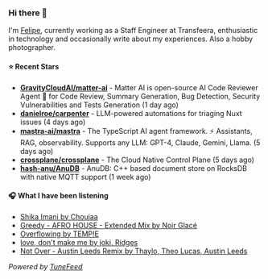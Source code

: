 ### Hi there 👋

I'm [Felipe](https://felipevm.com), currently working as a Staff Engineer at Transfeera, enthusiastic in technology and occasionally write about my experiences. Also a hobby photographer.

#### ⭐ Recent Stars
- **[GravityCloudAI/matter-ai](https://github.com/GravityCloudAI/matter-ai)** - Matter AI is open-source AI Code Reviewer Agent 🤖 for Code Review, Summary Generation, Bug Detection, Security Vulnerabilities and Tests Generation (1 day ago)
- **[danielroe/carpenter](https://github.com/danielroe/carpenter)** - LLM-powered automations for triaging Nuxt issues (4 days ago)
- **[mastra-ai/mastra](https://github.com/mastra-ai/mastra)** - The TypeScript AI agent framework. ⚡ Assistants, RAG, observability. Supports any LLM: GPT-4, Claude, Gemini, Llama. (5 days ago)
- **[crossplane/crossplane](https://github.com/crossplane/crossplane)** - The Cloud Native Control Plane (5 days ago)
- **[hash-anu/AnuDB](https://github.com/hash-anu/AnuDB)** - AnuDB: C&#43;&#43; based document store on RocksDB with native MQTT support (1 week ago)

#### 🎧 What I have been listening
- [Shika Imani by Choujaa](https://open.spotify.com/track/723UDhr8Ml6ZilBAX5u1i5)
- [Greedy - AFRO HOUSE - Extended Mix by Noir Glacé](https://open.spotify.com/track/6esetSiQXuhgKmB8l38uDY)
- [Overflowing by TEMP!E](https://open.spotify.com/track/7b9jnJeB5ZwT5jwKVkPuv9)
- [love, don&#39;t make me by joki, Ridges](https://open.spotify.com/track/1o4qyeyiflbk9NHhOPWHIK)
- [Not Over - Austin Leeds Remix by Thaylo, Theo Lucas, Austin Leeds](https://open.spotify.com/track/4LswYnzG6ISEplo0PRXS0H)

_Powered by [TuneFeed](https://tunefeed.app?ref=github.com)_
